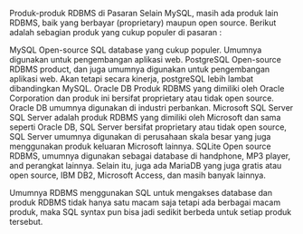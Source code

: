Produk-produk RDBMS di Pasaran
Selain MySQL, masih ada produk lain RDBMS, baik yang berbayar (proprietary) maupun open source. Berikut adalah sebagian produk yang cukup populer di pasaran :


MySQL
Open-source SQL database yang cukup populer. Umumnya digunakan untuk pengembangan aplikasi web.
PostgreSQL
Open-source RDBMS product, dan juga umumnya digunakan untuk pengembangan aplikasi web. Akan tetapi secara kinerja, postgreSQL lebih lambat dibandingkan MySQL.
Oracle DB
Produk RDBMS yang dimiliki oleh Oracle Corporation dan produk ini bersifat proprietary atau tidak open source. Oracle DB umumnya digunakan di industri perbankan.
Microsoft SQL Server 
SQL Server adalah produk RDBMS yang dimiliki oleh Microsoft dan sama seperti Oracle DB, SQL Server bersifat proprietary atau tidak open source, SQL Server umumnya digunakan di perusahaan skala besar yang juga menggunakan produk keluaran Microsoft lainnya.
SQLite
Open source RDBMS, umumnya digunakan sebagai database di handphone, MP3 player, and perangkat lainnya.
Selain itu, juga ada MariaDB yang juga gratis atau open source, IBM DB2, Microsoft Access, dan masih banyak lainnya.

 

Umumnya RDBMS menggunakan SQL untuk mengakses database dan produk RDBMS tidak hanya satu macam saja tetapi ada berbagai macam produk, maka SQL syntax pun bisa jadi sedikit berbeda untuk setiap produk tersebut. 